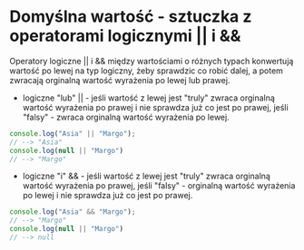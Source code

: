 # Domyślna wartość - sztuczka z operatorami logicznymi || i &&
Operatory logiczne || i && między wartościami o różnych typach konwertują wartość po lewej na typ logiczny, żeby sprawdzic co robić dalej, a potem zwracają orginalną wartość wyrażenia po lewej lub prawej. 
* logiczne "lub" || - jeśli wartość z lewej jest "truly" zwraca orginalną wartość wyrażenia po prawej i nie sprawdza już co jest po prawej, jeśli "falsy" - zwraca orginalną wartość wyrażenia po lewej.
```javascript
console.log("Asia" || "Margo");
// --> "Asia"
console.log(null || "Margo")
// --> "Margo"
```
* logiczne "i" && - jeśli wartość z lewej jest "truly" zwraca orginalną wartość wyrażenia po prawej, jeśli "falsy" - orginalną wartość wyrażenia po lewej i nie sprawdza już co jest po prawej.
```javascript
console.log("Asia" && "Margo");
// --> "Margo"
console.log(null || "Margo")
// --> null
```
